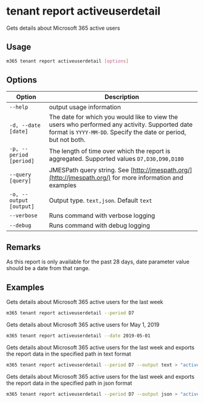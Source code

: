 # tenant report activeuserdetail

Gets details about Microsoft 365 active users

## Usage

```sh
m365 tenant report activeuserdetail [options]
```

## Options

Option|Description
------|-----------
`--help`|output usage information
`-d, --date [date]`|The date for which you would like to view the users who performed any activity. Supported date format is `YYYY-MM-DD`. Specify the date or period, but not both.
`-p, --period [period]`|The length of time over which the report is aggregated. Supported values `D7,D30,D90,D180`
`--query [query]`|JMESPath query string. See [http://jmespath.org/](http://jmespath.org/) for more information and examples
`-o, --output [output]`|Output type. `text,json`. Default `text`
`--verbose`|Runs command with verbose logging
`--debug`|Runs command with debug logging

## Remarks

As this report is only available for the past 28 days, date parameter value should be a date from that range.

## Examples

Gets details about Microsoft 365 active users for the last week

```sh
m365 tenant report activeuserdetail --period D7
```

Gets details about Microsoft 365 active users for May 1, 2019

```sh
m365 tenant report activeuserdetail --date 2019-05-01
```

Gets details about Microsoft 365 active users for the last week and exports the report data in the specified path in text format

```sh
m365 tenant report activeuserdetail --period D7 --output text > "activeuserdetail.txt"
```

Gets details about Microsoft 365 active users for the last week and exports the report data in the specified path in json format

```sh
m365 tenant report activeuserdetail --period D7 --output json > "activeuserdetail.json"
```
